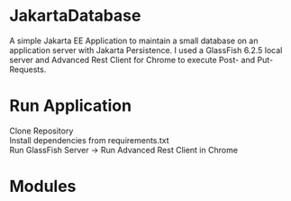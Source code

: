 # JakartaDatabase
A simple Jakarta EE Application to maintain a small database on an application server with Jakarta Persistence.
I used a GlassFish 6.2.5 local server and Advanced Rest Client for Chrome to execute Post- and Put-Requests.

# Run Application
Clone Repository  
Install dependencies from requirements.txt  
Run GlassFish Server -> Run Advanced Rest Client in Chrome

# Modules
